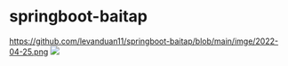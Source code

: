 # springboot-baitap
https://github.com/levanduan11/springboot-baitap/blob/main/imge/2022-04-25.png
<img src=“https://github.com/levanduan11/springboot-baitap/blob/main/imge/2022-04-25.png”>

